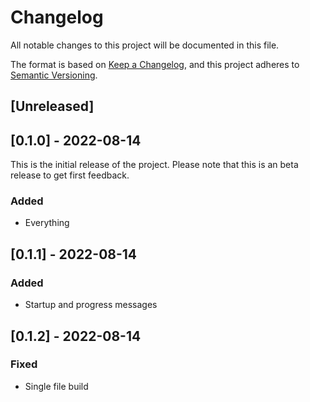 # Changelog
All notable changes to this project will be documented in this file.

The format is based on [Keep a Changelog](https://keepachangelog.com/en/1.0.0/),
and this project adheres to [Semantic Versioning](https://semver.org/spec/v2.0.0.html).

## [Unreleased]
## [0.1.0] - 2022-08-14
This is the initial release of the project. Please note that this is an beta release to get first feedback. 
### Added
- Everything

## [0.1.1] - 2022-08-14
### Added
- Startup and progress messages

## [0.1.2] - 2022-08-14
### Fixed
- Single file build
